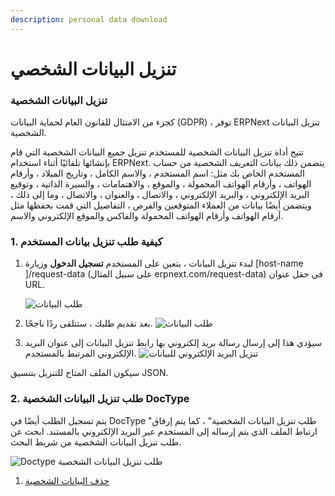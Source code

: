 ```yaml
---
description: personal data download
---
```


# تنزيل البيانات الشخصي

### تنزيل البيانات الشخصية

كجزء من الامتثال للقانون العام لحماية البيانات (GDPR) ، توفر ERPNext تنزيل البيانات الشخصية.

تتيح أداة تنزيل البيانات الشخصية للمستخدم تنزيل جميع البيانات الشخصية التي قام بإنشائها تلقائيًا أثناء استخدام ERPNext. يتضمن ذلك بيانات التعريف الشخصية من حساب المستخدم الخاص بك مثل: اسم المستخدم ، والاسم الكامل ، وتاريخ الميلاد ، وأرقام الهواتف ، وأرقام الهواتف المحمولة ، والموقع ، والاهتمامات ، والسيرة الذاتية ، وتوقيع البريد الإلكتروني ، والبريد الإلكتروني ، والاتصال ، والعنوان ، والاتصال ، وما إلى ذلك ، ويتضمن أيضًا بيانات من العملاء المتوقعين والفرص ، التفاصيل التي قمت بحفظها مثل أرقام الهواتف وأرقام الهواتف المحمولة والفاكس والموقع الإلكتروني والاسم.

### 1. كيفية طلب تنزيل بيانات المستخدم

1.  لبدء تنزيل البيانات ، يتعين على المستخدم **تسجيل الدخول** وزيارة \[host-name ]/request-data (على سبيل المثال erpnext.com/request-data) في حقل عنوان URL.

    ![طلب البيانات](https://docs.erpnext.com/files/request-data-webform.png)
2. بعد تقديم طلبك ، ستتلقى ردًا ناجحًا. ![طلب البيانات](https://docs.erpnext.com/files/download-request-succes.png)
3. سيؤدي هذا إلى إرسال رسالة بريد إلكتروني بها رابط تنزيل البيانات إلى عنوان البريد الإلكتروني المرتبط بالمستخدم. ![تنزيل البريد الإلكتروني للبيانات](https://docs.erpnext.com/files/download-data-email.png)

سيكون الملف المتاح للتنزيل بتنسيق JSON.

### 2. طلب تنزيل البيانات الشخصية DocType

يتم تسجيل الطلب أيضًا في DocType "طلب تنزيل البيانات الشخصية" ، كما يتم إرفاق ارتباط الملف الذي يتم إرساله إلى المستخدم عبر البريد الإلكتروني بالمستند. ابحث عن طلب تنزيل البيانات الشخصية من شريط البحث.

![Doctype طلب تنزيل البيانات الشخصية](https://docs.erpnext.com/files/personal-data-download-request-doctype.png)

1. [حذف البيانات الشخصية](https://docs.erpnext.com/docs/v13/user/manual/en/setting-up/personal-data-deletion)
